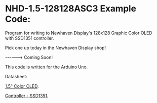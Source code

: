 NHD-1.5-128128ASC3 Example Code:
==============================================
 
 Program for writing to Newhaven Display's 128x128 Graphic Color OLED with SSD1351 controller.
 
 Pick one up today in the Newhaven Display shop!
 
 ------> Coming Soon!
 
 This code is written for the Arduino Uno.
 
 Datasheet:
 
 [1.5" Color OLED](http://www.newhavendisplay.com/).
 
 [Controller - SSD1351](http://www.newhavendisplay.com/app_notes/SSD1351.pdf).
 
